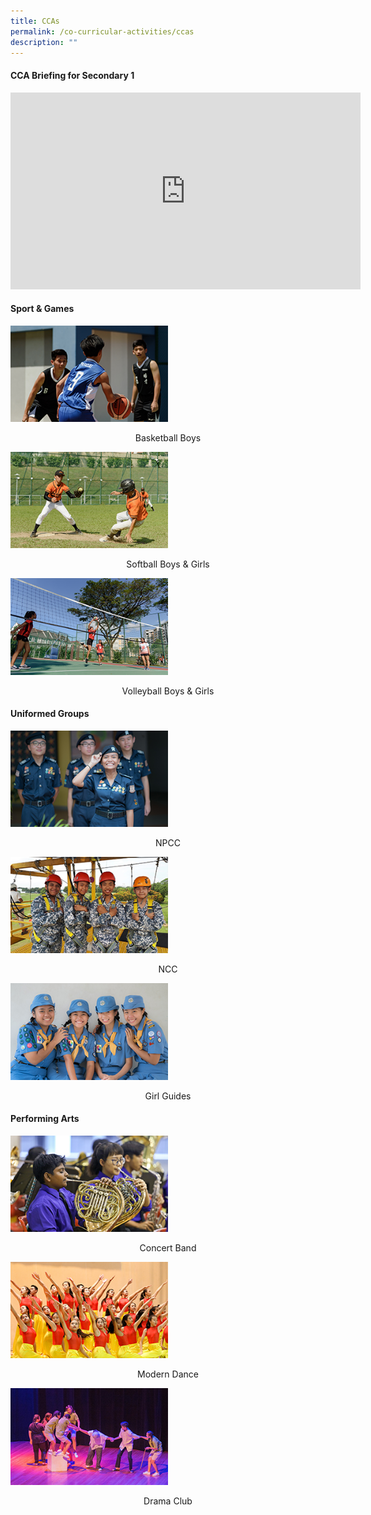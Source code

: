 ```yaml
---
title: CCAs
permalink: /co-curricular-activities/ccas
description: ""
---
```

<h4><strong>CCA Briefing for Secondary 1</strong></h4>
<div><iframe title="YouTube video player" src="https://www.youtube.com/embed/tEgW1DvihZg" width="560" height="315" frameborder="0" allowfullscreen="allowfullscreen" data-mce-fragment="1"></iframe></div>
<h4><strong>Sport & Games</strong></h4>
<a href="/co-curricular-activities/ccas/sports/basketball-boys"><img style="width: 50%;" src="/images/cca1.jpg" /></a>
<p style="text-align: center;">Basketball Boys</p>
<a href="/co-curricular-activities/ccas/sports/softball-boys-n-girls"><img style="width: 50%;" src="/images/cca2.jpg" /></a>
<p style="text-align: center;">Softball Boys & Girls</p>
<a href="/co-curricular-activities/ccas/sports/volleyball-boys-n-girls"><img style="width: 50%;" src="/images/cca3.jpg" /></a>
<p style="text-align: center;">Volleyball Boys & Girls</p>
<h4><strong>Uniformed Groups</strong></h4>
<a href="/co-curricular-activities/ccas/uniformed-groups/npcc"><img style="width: 50%;" src="/images/cca4.jpg" /></a>
<p style="text-align: center;">NPCC</p>
<a href="/co-curricular-activities/ccas/uniformed-groups/ncc"><img style="width: 50%;" src="/images/cca5.jpg" /></a>
<p style="text-align: center;">NCC</p>
<a href="/co-curricular-activities/ccas/uniformed-groups/girl-guides"><img style="width: 50%;" src="/images/cca6.jpg" /></a>
<p style="text-align: center;">Girl Guides</p>

<h4><strong>Performing Arts</strong></h4>
<a href="/co-curricular-activities/ccas/performing-arts/concert-band"><img style="width: 50%;" src="/images/cca7.jpg" /></a>
<p style="text-align: center;">Concert Band</p>
<a href="/co-curricular-activities/ccas/performing-arts/modern-dance"><img style="width: 50%;" src="/images/cca8.jpg" /></a>
<p style="text-align: center;">Modern Dance</p>
<a href="/co-curricular-activities/ccas/performing-arts/drama-club-1"><img style="width: 50%;" src="/images/cca9.jpg" /></a>
<p style="text-align: center;">Drama Club</p>